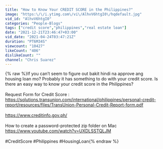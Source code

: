 ```yaml
---
title: "How to Know Your CREDIT SCORE in the Philippines?"
image: "https:\/\/i.ytimg.com\/vi\/AlhvV6htgI0\/hqdefault.jpg"
vid_id: "AlhvV6htgI0"
categories: "People-Blogs"
tags: ["credit score","philippines","real estate loan"]
date: "2021-12-21T23:46:47+03:00"
vid_date: "2021-04-24T03:47:21Z"
duration: "PT6M34S"
viewcount: "10427"
likeCount: "406"
dislikeCount: ""
channel: "Chris Suarez"
---
```

{% raw %}If you can’t seem to figure out bakit hindi na approve ang housing loan mo? Probably it has something to do with your credit score. Is there an easy way to know your credit score in the Philippines?<br /><br />Request Form for Credit Score :<br /><a rel="nofollow" target="blank" href="https://solutions.transunion.com/international/philippines/personal-credit-report/resources/files/TransUnion-Personal-Credit-Report-form.pdf">https://solutions.transunion.com/international/philippines/personal-credit-report/resources/files/TransUnion-Personal-Credit-Report-form.pdf</a><br /><br /><a rel="nofollow" target="blank" href="https://www.creditinfo.gov.ph/">https://www.creditinfo.gov.ph/</a><br /><br />How to create a password-protected zip folder on Mac <br /><a rel="nofollow" target="blank" href="https://www.youtube.com/watch?v=UXDLSSTQLJM">https://www.youtube.com/watch?v=UXDLSSTQLJM</a><br /><br />#CreditScore #Philippines #HousingLoan{% endraw %}
